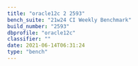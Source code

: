 ```yaml
---
title: "oracle12c 2 2593"
bench_suite: "21w24 CI Weekly Benchmark"
build_number: "2593"
dbprofile: "oracle12c"
classifier: ""
date: 2021-06-14T06:31:24
type: "bench"
---
```


